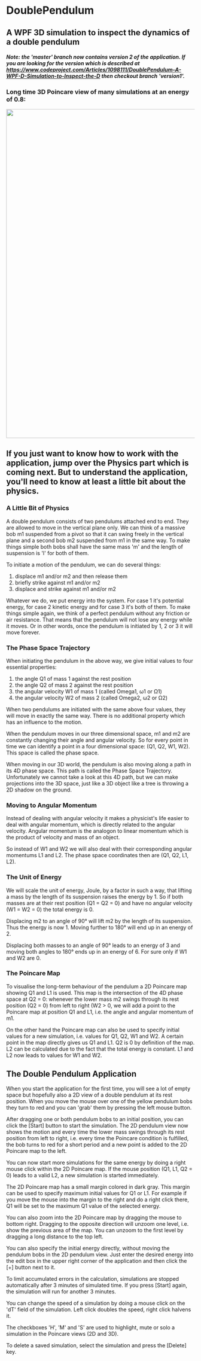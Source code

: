 # DoublePendulum

## A WPF 3D simulation to inspect the dynamics of a double pendulum

##### Note: the 'master' branch now contains version 2 of the application. If you are looking for the version which is described at https://www.codeproject.com/Articles/1098111/DoublePendulum-A-WPF-D-Simulation-to-Inspect-the-D then checkout branch 'version1'.

### Long time 3D Poincare view of many simulations at an energy of 0.8:
<img src="https://i.postimg.cc/7YyGN342/Double-Pendulum.jpg" style="width:880px;">

## If you just want to know how to work with the application, jump over the Physics part which is coming next. But to understand the application, you'll need to know at least a little bit about the physics.

### A Little Bit of Physics
A double pendulum consists of two pendulums attached end to end. They are allowed to move in the vertical plane only. We can think of a massive bob m1 suspended from a pivot so that it can swing freely in the vertical plane and a second bob m2 suspended from m1 in the same way. To make things simple both bobs shall have the same mass 'm' and the length of suspension is 'l' for both of them.

To initiate a motion of the pendulum, we can do several things:

1. displace m1 and/or m2 and then release them
2. briefly strike against m1 and/or m2
3. displace and strike against m1 and/or m2

Whatever we do, we put energy into the system. For case 1 it's potential energy, for case 2 kinetic energy and for case 3 it's both of them. To make things simple again, we think of a perfect pendulum without any friction or air resistance. That means that the pendulum will not lose any energy while it moves. Or in other words, once the pendulum is initiated by 1, 2 or 3 it will move forever.

### The Phase Space Trajectory

When initiating the pendulum in the above way, we give initial values to four essential properties:

1. the angle Q1 of mass 1 against the rest position
2. the angle Q2 of mass 2 against the rest position
3. the angular velocity W1 of mass 1 (called Omega1, ω1 or Ω1)
4. the angular velocity W2 of mass 2 (called Omega2, ω2 or Ω2)

When two pendulums are initiated with the same above four values, they will move in exactly the same way. There is no additional property which has an influence to the motion.

When the pendulum moves in our three dimensional space, m1 and m2 are constantly changing their angle and angular velocity. So for every point in time we can identify a point in a four dimensional space: (Q1, Q2, W1, W2). This space is called the phase space.

When moving in our 3D world, the pendulum is also moving along a path in its 4D phase space. This path is called the Phase Space Trajectory. Unfortunately we cannot take a look at this 4D path, but we can make projections into the 3D space, just like a 3D object like a tree is throwing a 2D shadow on the ground.

### Moving to Angular Momentum

Instead of dealing with angular velocity it makes a physicist's life easier to deal with angular momentum, which is directly related to the angular velocity. Angular momentum is the analogon to linear momentum which is the product of velocity and mass of an object.

So instead of W1 and W2 we will also deal with their corresponding angular momentums L1 and L2. The phase space coordinates then are (Q1, Q2, L1, L2).

### The Unit of Energy

We will scale the unit of energy, Joule, by a factor in such a way, that lifting a mass by the length of its suspension raises the energy by 1. So if both masses are at their rest position (Q1 = Q2 = 0) and have no angular velocity (W1 = W2 = 0) the total energy is 0.

Displacing m2 to an angle of 90° will lift m2 by the length of its suspension. Thus the energy is now 1. Moving further to 180° will end up in an energy of 2.

Displacing both masses to an angle of 90° leads to an energy of 3 and moving both angles to 180° ends up in an energy of 6. For sure only if W1 and W2 are 0.

### The Poincare Map
To visualise the long-term behaviour of the pendulum a 2D Poincare map showing Q1 and L1 is used. This map is the intersection of the 4D phase space at Q2 = 0: whenever the lower mass m2 swings through its rest position (Q2 = 0) from left to right (W2 > 0, we will add a point to the Poincare map at position Q1 and L1, i.e. the angle and angular momentum of m1.

On the other hand the Poincare map can also be used to specify initial values for a new simulation, i.e. values for Q1, Q2, W1 and W2. A certain point in the map directly gives us Q1 and L1. Q2 is 0 by definition of the map. L2 can be calculated due to the fact that the total energy is constant. L1 and L2 now leads to values for W1 and W2.

## The Double Pendulum Application
When you start the application for the first time, you will see a lot of empty space but hopefully also a 2D view of a double pendulum at its rest position. When you move the mouse over one of the yellow pendulum bobs they turn to red and you can 'grab' them by pressing the left mouse button. 

 After dragging one or both pendulum bobs to an initial position, you can click the [Start] button to start the simulation. The 2D pendulum view now shows the motion and every time the lower mass swings through its rest position from left to right, i.e. every time the Poincare condition is fulfilled, the bob turns to red for a short period and a new point is added to the 2D Poincare map to the left.

You can now start more simulations for the same energy by doing a right mouse click within the 2D Poincare map. If the mouse position (Q1, L1, Q2 = 0) leads to a valid L2, a new simulation is started immediately.

The 2D Poincare map has a small margin colored in dark gray. This margin can be used to specify maximum initial values for Q1 or L1. For example if you move the mouse into the margin to the right and do a right click there, Q1 will be set to the maximum Q1 value of the selected energy.

You can also zoom into the 2D Poincare map by dragging the mouse to bottom right. Dragging to the opposite direction will unzoom one level, i.e. show the previous area of the map. You can unzoom to the first level by dragging a long distance to the top left.

You can also specify the initial energy directly, without moving the pendulum bobs in the 2D pendulum view. Just enter the desired energy into the edit box in the upper right corner of the application and then click the [+] button next to it.

To limit accumulated errors in the calculation, simulations are stopped automatically after 3 minutes of simulated time. If you press [Start] again, the simulation will run for another 3 minutes.

You can change the speed of a simulation by doing a mouse click on the 'dT' field of the simulation. Left click doubles the speed, right click halvens it.

The checkboxes 'H', 'M' and 'S' are used to highlight, mute or solo a simulation in the Poincare views (2D and 3D).

To delete a saved simulation, select the simulation and press the [Delete] key.